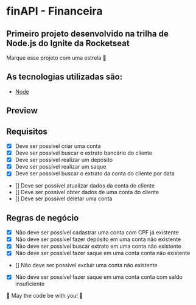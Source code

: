 # finAPI - Financeira

## Primeiro projeto desenvolvido na trilha de Node.js do Ignite da Rocketseat

Marque esse projeto com uma estrela 🌟

## As tecnologias utilizadas são:
* [Node](https://nodejs.org/en/)

## Preview

## Requisitos

- [X] Deve ser possível criar uma conta
- [X] Deve ser possível buscar o extrato bancário do cliente
- [X] Deve ser possível realizar um depósito
- [X] Deve ser possível realizar um saque
- [X] Deve ser possível buscar o extrato da conta do cliente por data
- [] Deve ser possível atualizar dados da conta do cliente
- [] Deve ser possível obter dados de uma conta do cliente
- [] Deve ser possível deletar uma conta

## Regras de negócio

- [X] Não deve ser possível cadastrar uma conta com CPF já existente
- [X] Não deve ser possível fazer depósito em uma conta não existente
- [X] Não deve ser possível buscar extrato em uma conta não existente
- [X] Não deve ser possível fazer saque em uma conta conta não existente
- [] Não deve ser possível excluir uma conta não existente
- [X] Não deve ser possível fazer saque em uma conta conta com saldo insuficiente



🚀 May the code be with you! 🚀